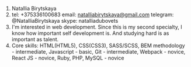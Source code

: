 1. Natallia Birytskaya
2. tel: +375336100683
   email: natalliabirytskaya@gmail.com
   telegram: @NatalliaBirytskaya
   skype: natalliadubovets
3. I'm interested in web development. Since this is my second specialty, I know how important self development is. And studying hard is as important as talent. 
4. Core skills: HTML(HTML5), CSS(CSS3), SASS/SCSS, BEM methodology - intermediate,
                Javascript - basic,
                Git - intermediate,
                Webpack - novice,
                React JS - novice,
                Ruby, PHP, MySQL - novice
